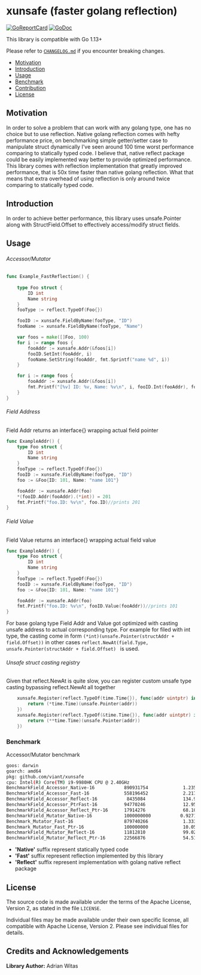 # xunsafe (faster golang reflection)

[![GoReportCard](https://goreportcard.com/badge/github.com/viant/xunsafe)](https://goreportcard.com/report/github.com/viant/xunsafe)
[![GoDoc](https://godoc.org/github.com/viant/xunsafe?status.svg)](https://godoc.org/github.com/viant/xunsafe)

This library is compatible with Go 1.13+

Please refer to [`CHANGELOG.md`](CHANGELOG.md) if you encounter breaking changes.

- [Motivation](#motivation)
- [Introduction](#introduction)
- [Usage](#usage)
- [Benchmark](#benchmark)
- [Contribution](#contributing-to-xunsafe)
- [License](#license)

## Motivation

In order to solve a problem that can work with any golang type, one has no choice but to use reflection.
Native golang reflection comes with hefty performance price, on benchmarking simple getter/setter case 
to manipulate struct dynamically I've seen around 100 time worst performance comparing to 
statically typed code. 
I believe that, native reflect package could be easily implemented way better to provide optimized performance.
This library comes with reflection implementation that greatly improved performance, that is 50x time faster than native golang reflection. 
What that means that  extra overhead of using reflection is only around twice comparing to statically typed code.

## Introduction

In order to achieve better performance, this library uses unsafe.Pointer along with StructField.Offset to effectively access/modify struct fields.


## Usage

######  Accessor/Mutator

```go
func Example_FastReflection() {
    
    type Foo struct {
        ID int
        Name string
    }
    fooType := reflect.TypeOf(Foo{})

    fooID := xunsafe.FieldByName(fooType, "ID")
    fooName := xunsafe.FieldByName(fooType, "Name")

    var foos = make([]Foo, 100)
    for i := range foos {
        fooAddr := xunsafe.Addr(&foos[i])
        fooID.SetInt(fooAddr, i)
        fooName.SetString(fooAddr, fmt.Sprintf("name %d", i))
    }

    for i := range foos {
        fooAddr := xunsafe.Addr(&foos[i])
        fmt.Printf("[%v] ID: %v, Name: %v\n", i, fooID.Int(fooAddr), fooName.String(fooAddr))
    }
}
```


###### Field Address

Field Addr returns an interface{} wrapping actual field pointer

```go
func ExampleAddr() {
	type Foo struct {
		ID int
		Name string
	}
	fooType := reflect.TypeOf(Foo{})
	fooID := xunsafe.FieldByName(fooType, "ID")
	foo := &Foo{ID: 101, Name: "name 101"}

	fooAddr := xunsafe.Addr(foo)
	*(fooID.Addr(fooAddr).(*int)) = 201
	fmt.Printf("foo.ID: %v\n", foo.ID)//prints 201
}
```

###### Field Value

Field Value returns an interface{} wrapping actual field value


```go
func ExampleAddr() {
	type Foo struct {
		ID int
		Name string
	}
	fooType := reflect.TypeOf(Foo{})
	fooID := xunsafe.FieldByName(fooType, "ID")
	foo := &Foo{ID: 101, Name: "name 101"}

	fooAddr := xunsafe.Addr(foo)
	fmt.Printf("foo.ID: %v\n", fooID.Value(fooAddr))//prints 101
}
```

For base golang type Field Addr and Value got optimized with casting unsafe address to actual corresponding type. 
For example for filed with int type, the casting come in form ```(*int)(unsafe.Pointer(structAddr + field.Offset))```
in other cases ```reflect.NewAt(field.Type, unsafe.Pointer(structAddr + field.Offset) ``` is used.

###### Unsafe struct casting registry

Given that reflect.NewAt is quite slow, you can register custom unsafe type casting bypassing reflect.NewAt all together

```go
    xunsafe.Register(reflect.TypeOf(time.Time{}), func(addr uintptr) interface{} {
		return (*time.Time)(unsafe.Pointer(addr))
	})
    xunsafe.Register(reflect.TypeOf(&time.Time{}), func(addr uintptr) interface{} {
		return (**time.Time)(unsafe.Pointer(addr))
	})

```

### Benchmark

Accessor/Mutator benchmark

```bash
goos: darwin
goarch: amd64
pkg: github.com/viant/xunsafe
cpu: Intel(R) Core(TM) i9-9980HK CPU @ 2.40GHz
BenchmarkField_Accessor_Native-16         	890931754	          1.235 ns/op	       0 B/op	       0 allocs/op
BenchmarkField_Accessor_Fast-16           	558196452	          2.217 ns/op	       0 B/op	       0 allocs/op
BenchmarkField_Accessor_Reflect-16        	 8435084	          134.9 ns/op	      56 B/op	       4 allocs/op
BenchmarkField_Accessor_PtrFast-16        	94770246	          12.95 ns/op	       0 B/op	       0 allocs/op
BenchmarkField_Accessor_Reflect_Ptr-16    	17914276	          68.10 ns/op	       0 B/op	       0 allocs/op
BenchmarkField_Mutator_Native-16          	1000000000	         0.9271 ns/op	       0 B/op	       0 allocs/op
Benchmark_Mutator_Fast-16                 	879740266	          1.333 ns/op	       0 B/op	       0 allocs/op
Benchmark_Mutator_Fast_Ptr-16             	100000000	          10.05 ns/op	       0 B/op	       0 allocs/op
BenchmarkField_Mutator_Reflect-16         	11812810	          99.02 ns/op	      32 B/op	       3 allocs/op
BenchmarkField_Mutator_Reflect_Ptr-16     	22566876	          54.51 ns/op	       0 B/op	       0 allocs/op
```
* **'Native'** suffix represent statically typed code
* **'Fast'** suffix represent reflection implemented by this library
* **'Reflect'** suffix represent implementation with golang native reflect package


## License

The source code is made available under the terms of the Apache License, Version 2, as stated in the file `LICENSE`.

Individual files may be made available under their own specific license,
all compatible with Apache License, Version 2. Please see individual files for details.

## Credits and Acknowledgements

**Library Author:** Adrian Witas

